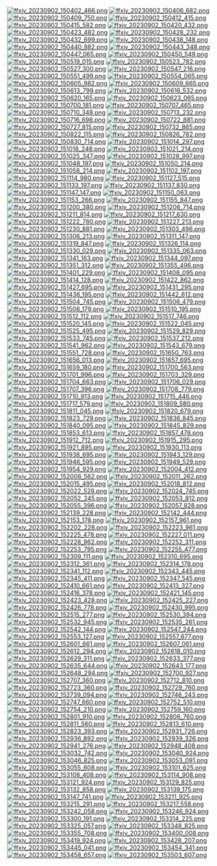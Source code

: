 [![ffxiv_20230902_150402_466.png](./image_j_thumb/ffxiv_20230902_150402_466.png.thumb.jpg)](./image_j/ffxiv_20230902_150402_466.png) 
[![ffxiv_20230902_150406_682.png](./image_j_thumb/ffxiv_20230902_150406_682.png.thumb.jpg)](./image_j/ffxiv_20230902_150406_682.png) 
[![ffxiv_20230902_150409_750.png](./image_j_thumb/ffxiv_20230902_150409_750.png.thumb.jpg)](./image_j/ffxiv_20230902_150409_750.png) 
[![ffxiv_20230902_150412_415.png](./image_j_thumb/ffxiv_20230902_150412_415.png.thumb.jpg)](./image_j/ffxiv_20230902_150412_415.png) 
[![ffxiv_20230902_150415_582.png](./image_j_thumb/ffxiv_20230902_150415_582.png.thumb.jpg)](./image_j/ffxiv_20230902_150415_582.png) 
[![ffxiv_20230902_150420_432.png](./image_j_thumb/ffxiv_20230902_150420_432.png.thumb.jpg)](./image_j/ffxiv_20230902_150420_432.png) 
[![ffxiv_20230902_150423_482.png](./image_j_thumb/ffxiv_20230902_150423_482.png.thumb.jpg)](./image_j/ffxiv_20230902_150423_482.png) 
[![ffxiv_20230902_150428_232.png](./image_j_thumb/ffxiv_20230902_150428_232.png.thumb.jpg)](./image_j/ffxiv_20230902_150428_232.png) 
[![ffxiv_20230902_150432_699.png](./image_j_thumb/ffxiv_20230902_150432_699.png.thumb.jpg)](./image_j/ffxiv_20230902_150432_699.png) 
[![ffxiv_20230902_150438_148.png](./image_j_thumb/ffxiv_20230902_150438_148.png.thumb.jpg)](./image_j/ffxiv_20230902_150438_148.png) 
[![ffxiv_20230902_150440_882.png](./image_j_thumb/ffxiv_20230902_150440_882.png.thumb.jpg)](./image_j/ffxiv_20230902_150440_882.png) 
[![ffxiv_20230902_150443_348.png](./image_j_thumb/ffxiv_20230902_150443_348.png.thumb.jpg)](./image_j/ffxiv_20230902_150443_348.png) 
[![ffxiv_20230902_150447_065.png](./image_j_thumb/ffxiv_20230902_150447_065.png.thumb.jpg)](./image_j/ffxiv_20230902_150447_065.png) 
[![ffxiv_20230902_150450_549.png](./image_j_thumb/ffxiv_20230902_150450_549.png.thumb.jpg)](./image_j/ffxiv_20230902_150450_549.png) 
[![ffxiv_20230902_150519_015.png](./image_j_thumb/ffxiv_20230902_150519_015.png.thumb.jpg)](./image_j/ffxiv_20230902_150519_015.png) 
[![ffxiv_20230902_150523_782.png](./image_j_thumb/ffxiv_20230902_150523_782.png.thumb.jpg)](./image_j/ffxiv_20230902_150523_782.png) 
[![ffxiv_20230902_150527_300.png](./image_j_thumb/ffxiv_20230902_150527_300.png.thumb.jpg)](./image_j/ffxiv_20230902_150527_300.png) 
[![ffxiv_20230902_150547_216.png](./image_j_thumb/ffxiv_20230902_150547_216.png.thumb.jpg)](./image_j/ffxiv_20230902_150547_216.png) 
[![ffxiv_20230902_150551_499.png](./image_j_thumb/ffxiv_20230902_150551_499.png.thumb.jpg)](./image_j/ffxiv_20230902_150551_499.png) 
[![ffxiv_20230902_150554_065.png](./image_j_thumb/ffxiv_20230902_150554_065.png.thumb.jpg)](./image_j/ffxiv_20230902_150554_065.png) 
[![ffxiv_20230902_150605_982.png](./image_j_thumb/ffxiv_20230902_150605_982.png.thumb.jpg)](./image_j/ffxiv_20230902_150605_982.png) 
[![ffxiv_20230902_150609_665.png](./image_j_thumb/ffxiv_20230902_150609_665.png.thumb.jpg)](./image_j/ffxiv_20230902_150609_665.png) 
[![ffxiv_20230902_150613_799.png](./image_j_thumb/ffxiv_20230902_150613_799.png.thumb.jpg)](./image_j/ffxiv_20230902_150613_799.png) 
[![ffxiv_20230902_150616_532.png](./image_j_thumb/ffxiv_20230902_150616_532.png.thumb.jpg)](./image_j/ffxiv_20230902_150616_532.png) 
[![ffxiv_20230902_150620_165.png](./image_j_thumb/ffxiv_20230902_150620_165.png.thumb.jpg)](./image_j/ffxiv_20230902_150620_165.png) 
[![ffxiv_20230902_150623_065.png](./image_j_thumb/ffxiv_20230902_150623_065.png.thumb.jpg)](./image_j/ffxiv_20230902_150623_065.png) 
[![ffxiv_20230902_150700_181.png](./image_j_thumb/ffxiv_20230902_150700_181.png.thumb.jpg)](./image_j/ffxiv_20230902_150700_181.png) 
[![ffxiv_20230902_150707_465.png](./image_j_thumb/ffxiv_20230902_150707_465.png.thumb.jpg)](./image_j/ffxiv_20230902_150707_465.png) 
[![ffxiv_20230902_150710_348.png](./image_j_thumb/ffxiv_20230902_150710_348.png.thumb.jpg)](./image_j/ffxiv_20230902_150710_348.png) 
[![ffxiv_20230902_150713_232.png](./image_j_thumb/ffxiv_20230902_150713_232.png.thumb.jpg)](./image_j/ffxiv_20230902_150713_232.png) 
[![ffxiv_20230902_150716_698.png](./image_j_thumb/ffxiv_20230902_150716_698.png.thumb.jpg)](./image_j/ffxiv_20230902_150716_698.png) 
[![ffxiv_20230902_150722_881.png](./image_j_thumb/ffxiv_20230902_150722_881.png.thumb.jpg)](./image_j/ffxiv_20230902_150722_881.png) 
[![ffxiv_20230902_150727_815.png](./image_j_thumb/ffxiv_20230902_150727_815.png.thumb.jpg)](./image_j/ffxiv_20230902_150727_815.png) 
[![ffxiv_20230902_150732_865.png](./image_j_thumb/ffxiv_20230902_150732_865.png.thumb.jpg)](./image_j/ffxiv_20230902_150732_865.png) 
[![ffxiv_20230902_150822_115.png](./image_j_thumb/ffxiv_20230902_150822_115.png.thumb.jpg)](./image_j/ffxiv_20230902_150822_115.png) 
[![ffxiv_20230902_150826_782.png](./image_j_thumb/ffxiv_20230902_150826_782.png.thumb.jpg)](./image_j/ffxiv_20230902_150826_782.png) 
[![ffxiv_20230902_150830_714.png](./image_j_thumb/ffxiv_20230902_150830_714.png.thumb.jpg)](./image_j/ffxiv_20230902_150830_714.png) 
[![ffxiv_20230902_151014_297.png](./image_j_thumb/ffxiv_20230902_151014_297.png.thumb.jpg)](./image_j/ffxiv_20230902_151014_297.png) 
[![ffxiv_20230902_151018_248.png](./image_j_thumb/ffxiv_20230902_151018_248.png.thumb.jpg)](./image_j/ffxiv_20230902_151018_248.png) 
[![ffxiv_20230902_151021_214.png](./image_j_thumb/ffxiv_20230902_151021_214.png.thumb.jpg)](./image_j/ffxiv_20230902_151021_214.png) 
[![ffxiv_20230902_151025_347.png](./image_j_thumb/ffxiv_20230902_151025_347.png.thumb.jpg)](./image_j/ffxiv_20230902_151025_347.png) 
[![ffxiv_20230902_151028_997.png](./image_j_thumb/ffxiv_20230902_151028_997.png.thumb.jpg)](./image_j/ffxiv_20230902_151028_997.png) 
[![ffxiv_20230902_151048_197.png](./image_j_thumb/ffxiv_20230902_151048_197.png.thumb.jpg)](./image_j/ffxiv_20230902_151048_197.png) 
[![ffxiv_20230902_151050_214.png](./image_j_thumb/ffxiv_20230902_151050_214.png.thumb.jpg)](./image_j/ffxiv_20230902_151050_214.png) 
[![ffxiv_20230902_151058_214.png](./image_j_thumb/ffxiv_20230902_151058_214.png.thumb.jpg)](./image_j/ffxiv_20230902_151058_214.png) 
[![ffxiv_20230902_151102_197.png](./image_j_thumb/ffxiv_20230902_151102_197.png.thumb.jpg)](./image_j/ffxiv_20230902_151102_197.png) 
[![ffxiv_20230902_151114_980.png](./image_j_thumb/ffxiv_20230902_151114_980.png.thumb.jpg)](./image_j/ffxiv_20230902_151114_980.png) 
[![ffxiv_20230902_151127_515.png](./image_j_thumb/ffxiv_20230902_151127_515.png.thumb.jpg)](./image_j/ffxiv_20230902_151127_515.png) 
[![ffxiv_20230902_151133_197.png](./image_j_thumb/ffxiv_20230902_151133_197.png.thumb.jpg)](./image_j/ffxiv_20230902_151133_197.png) 
[![ffxiv_20230902_151137_830.png](./image_j_thumb/ffxiv_20230902_151137_830.png.thumb.jpg)](./image_j/ffxiv_20230902_151137_830.png) 
[![ffxiv_20230902_151147_147.png](./image_j_thumb/ffxiv_20230902_151147_147.png.thumb.jpg)](./image_j/ffxiv_20230902_151147_147.png) 
[![ffxiv_20230902_151150_063.png](./image_j_thumb/ffxiv_20230902_151150_063.png.thumb.jpg)](./image_j/ffxiv_20230902_151150_063.png) 
[![ffxiv_20230902_151153_266.png](./image_j_thumb/ffxiv_20230902_151153_266.png.thumb.jpg)](./image_j/ffxiv_20230902_151153_266.png) 
[![ffxiv_20230902_151155_847.png](./image_j_thumb/ffxiv_20230902_151155_847.png.thumb.jpg)](./image_j/ffxiv_20230902_151155_847.png) 
[![ffxiv_20230902_151200_380.png](./image_j_thumb/ffxiv_20230902_151200_380.png.thumb.jpg)](./image_j/ffxiv_20230902_151200_380.png) 
[![ffxiv_20230902_151206_714.png](./image_j_thumb/ffxiv_20230902_151206_714.png.thumb.jpg)](./image_j/ffxiv_20230902_151206_714.png) 
[![ffxiv_20230902_151211_814.png](./image_j_thumb/ffxiv_20230902_151211_814.png.thumb.jpg)](./image_j/ffxiv_20230902_151211_814.png) 
[![ffxiv_20230902_151217_630.png](./image_j_thumb/ffxiv_20230902_151217_630.png.thumb.jpg)](./image_j/ffxiv_20230902_151217_630.png) 
[![ffxiv_20230902_151222_780.png](./image_j_thumb/ffxiv_20230902_151222_780.png.thumb.jpg)](./image_j/ffxiv_20230902_151222_780.png) 
[![ffxiv_20230902_151227_213.png](./image_j_thumb/ffxiv_20230902_151227_213.png.thumb.jpg)](./image_j/ffxiv_20230902_151227_213.png) 
[![ffxiv_20230902_151230_881.png](./image_j_thumb/ffxiv_20230902_151230_881.png.thumb.jpg)](./image_j/ffxiv_20230902_151230_881.png) 
[![ffxiv_20230902_151303_496.png](./image_j_thumb/ffxiv_20230902_151303_496.png.thumb.jpg)](./image_j/ffxiv_20230902_151303_496.png) 
[![ffxiv_20230902_151306_213.png](./image_j_thumb/ffxiv_20230902_151306_213.png.thumb.jpg)](./image_j/ffxiv_20230902_151306_213.png) 
[![ffxiv_20230902_151311_147.png](./image_j_thumb/ffxiv_20230902_151311_147.png.thumb.jpg)](./image_j/ffxiv_20230902_151311_147.png) 
[![ffxiv_20230902_151319_847.png](./image_j_thumb/ffxiv_20230902_151319_847.png.thumb.jpg)](./image_j/ffxiv_20230902_151319_847.png) 
[![ffxiv_20230902_151326_114.png](./image_j_thumb/ffxiv_20230902_151326_114.png.thumb.jpg)](./image_j/ffxiv_20230902_151326_114.png) 
[![ffxiv_20230902_151330_029.png](./image_j_thumb/ffxiv_20230902_151330_029.png.thumb.jpg)](./image_j/ffxiv_20230902_151330_029.png) 
[![ffxiv_20230902_151335_063.png](./image_j_thumb/ffxiv_20230902_151335_063.png.thumb.jpg)](./image_j/ffxiv_20230902_151335_063.png) 
[![ffxiv_20230902_151341_163.png](./image_j_thumb/ffxiv_20230902_151341_163.png.thumb.jpg)](./image_j/ffxiv_20230902_151341_163.png) 
[![ffxiv_20230902_151344_097.png](./image_j_thumb/ffxiv_20230902_151344_097.png.thumb.jpg)](./image_j/ffxiv_20230902_151344_097.png) 
[![ffxiv_20230902_151351_312.png](./image_j_thumb/ffxiv_20230902_151351_312.png.thumb.jpg)](./image_j/ffxiv_20230902_151351_312.png) 
[![ffxiv_20230902_151355_496.png](./image_j_thumb/ffxiv_20230902_151355_496.png.thumb.jpg)](./image_j/ffxiv_20230902_151355_496.png) 
[![ffxiv_20230902_151401_229.png](./image_j_thumb/ffxiv_20230902_151401_229.png.thumb.jpg)](./image_j/ffxiv_20230902_151401_229.png) 
[![ffxiv_20230902_151408_095.png](./image_j_thumb/ffxiv_20230902_151408_095.png.thumb.jpg)](./image_j/ffxiv_20230902_151408_095.png) 
[![ffxiv_20230902_151414_128.png](./image_j_thumb/ffxiv_20230902_151414_128.png.thumb.jpg)](./image_j/ffxiv_20230902_151414_128.png) 
[![ffxiv_20230902_151422_862.png](./image_j_thumb/ffxiv_20230902_151422_862.png.thumb.jpg)](./image_j/ffxiv_20230902_151422_862.png) 
[![ffxiv_20230902_151427_695.png](./image_j_thumb/ffxiv_20230902_151427_695.png.thumb.jpg)](./image_j/ffxiv_20230902_151427_695.png) 
[![ffxiv_20230902_151431_295.png](./image_j_thumb/ffxiv_20230902_151431_295.png.thumb.jpg)](./image_j/ffxiv_20230902_151431_295.png) 
[![ffxiv_20230902_151436_195.png](./image_j_thumb/ffxiv_20230902_151436_195.png.thumb.jpg)](./image_j/ffxiv_20230902_151436_195.png) 
[![ffxiv_20230902_151442_612.png](./image_j_thumb/ffxiv_20230902_151442_612.png.thumb.jpg)](./image_j/ffxiv_20230902_151442_612.png) 
[![ffxiv_20230902_151504_745.png](./image_j_thumb/ffxiv_20230902_151504_745.png.thumb.jpg)](./image_j/ffxiv_20230902_151504_745.png) 
[![ffxiv_20230902_151506_479.png](./image_j_thumb/ffxiv_20230902_151506_479.png.thumb.jpg)](./image_j/ffxiv_20230902_151506_479.png) 
[![ffxiv_20230902_151508_179.png](./image_j_thumb/ffxiv_20230902_151508_179.png.thumb.jpg)](./image_j/ffxiv_20230902_151508_179.png) 
[![ffxiv_20230902_151510_195.png](./image_j_thumb/ffxiv_20230902_151510_195.png.thumb.jpg)](./image_j/ffxiv_20230902_151510_195.png) 
[![ffxiv_20230902_151512_112.png](./image_j_thumb/ffxiv_20230902_151512_112.png.thumb.jpg)](./image_j/ffxiv_20230902_151512_112.png) 
[![ffxiv_20230902_151517_746.png](./image_j_thumb/ffxiv_20230902_151517_746.png.thumb.jpg)](./image_j/ffxiv_20230902_151517_746.png) 
[![ffxiv_20230902_151520_145.png](./image_j_thumb/ffxiv_20230902_151520_145.png.thumb.jpg)](./image_j/ffxiv_20230902_151520_145.png) 
[![ffxiv_20230902_151522_045.png](./image_j_thumb/ffxiv_20230902_151522_045.png.thumb.jpg)](./image_j/ffxiv_20230902_151522_045.png) 
[![ffxiv_20230902_151525_495.png](./image_j_thumb/ffxiv_20230902_151525_495.png.thumb.jpg)](./image_j/ffxiv_20230902_151525_495.png) 
[![ffxiv_20230902_151529_829.png](./image_j_thumb/ffxiv_20230902_151529_829.png.thumb.jpg)](./image_j/ffxiv_20230902_151529_829.png) 
[![ffxiv_20230902_151533_745.png](./image_j_thumb/ffxiv_20230902_151533_745.png.thumb.jpg)](./image_j/ffxiv_20230902_151533_745.png) 
[![ffxiv_20230902_151537_212.png](./image_j_thumb/ffxiv_20230902_151537_212.png.thumb.jpg)](./image_j/ffxiv_20230902_151537_212.png) 
[![ffxiv_20230902_151541_962.png](./image_j_thumb/ffxiv_20230902_151541_962.png.thumb.jpg)](./image_j/ffxiv_20230902_151541_962.png) 
[![ffxiv_20230902_151543_679.png](./image_j_thumb/ffxiv_20230902_151543_679.png.thumb.jpg)](./image_j/ffxiv_20230902_151543_679.png) 
[![ffxiv_20230902_151551_728.png](./image_j_thumb/ffxiv_20230902_151551_728.png.thumb.jpg)](./image_j/ffxiv_20230902_151551_728.png) 
[![ffxiv_20230902_151650_763.png](./image_j_thumb/ffxiv_20230902_151650_763.png.thumb.jpg)](./image_j/ffxiv_20230902_151650_763.png) 
[![ffxiv_20230902_151656_013.png](./image_j_thumb/ffxiv_20230902_151656_013.png.thumb.jpg)](./image_j/ffxiv_20230902_151656_013.png) 
[![ffxiv_20230902_151657_695.png](./image_j_thumb/ffxiv_20230902_151657_695.png.thumb.jpg)](./image_j/ffxiv_20230902_151657_695.png) 
[![ffxiv_20230902_151659_180.png](./image_j_thumb/ffxiv_20230902_151659_180.png.thumb.jpg)](./image_j/ffxiv_20230902_151659_180.png) 
[![ffxiv_20230902_151700_563.png](./image_j_thumb/ffxiv_20230902_151700_563.png.thumb.jpg)](./image_j/ffxiv_20230902_151700_563.png) 
[![ffxiv_20230902_151701_996.png](./image_j_thumb/ffxiv_20230902_151701_996.png.thumb.jpg)](./image_j/ffxiv_20230902_151701_996.png) 
[![ffxiv_20230902_151703_329.png](./image_j_thumb/ffxiv_20230902_151703_329.png.thumb.jpg)](./image_j/ffxiv_20230902_151703_329.png) 
[![ffxiv_20230902_151704_663.png](./image_j_thumb/ffxiv_20230902_151704_663.png.thumb.jpg)](./image_j/ffxiv_20230902_151704_663.png) 
[![ffxiv_20230902_151706_029.png](./image_j_thumb/ffxiv_20230902_151706_029.png.thumb.jpg)](./image_j/ffxiv_20230902_151706_029.png) 
[![ffxiv_20230902_151707_396.png](./image_j_thumb/ffxiv_20230902_151707_396.png.thumb.jpg)](./image_j/ffxiv_20230902_151707_396.png) 
[![ffxiv_20230902_151708_779.png](./image_j_thumb/ffxiv_20230902_151708_779.png.thumb.jpg)](./image_j/ffxiv_20230902_151708_779.png) 
[![ffxiv_20230902_151710_913.png](./image_j_thumb/ffxiv_20230902_151710_913.png.thumb.jpg)](./image_j/ffxiv_20230902_151710_913.png) 
[![ffxiv_20230902_151715_446.png](./image_j_thumb/ffxiv_20230902_151715_446.png.thumb.jpg)](./image_j/ffxiv_20230902_151715_446.png) 
[![ffxiv_20230902_151717_579.png](./image_j_thumb/ffxiv_20230902_151717_579.png.thumb.jpg)](./image_j/ffxiv_20230902_151717_579.png) 
[![ffxiv_20230902_151809_580.png](./image_j_thumb/ffxiv_20230902_151809_580.png.thumb.jpg)](./image_j/ffxiv_20230902_151809_580.png) 
[![ffxiv_20230902_151811_045.png](./image_j_thumb/ffxiv_20230902_151811_045.png.thumb.jpg)](./image_j/ffxiv_20230902_151811_045.png) 
[![ffxiv_20230902_151820_679.png](./image_j_thumb/ffxiv_20230902_151820_679.png.thumb.jpg)](./image_j/ffxiv_20230902_151820_679.png) 
[![ffxiv_20230902_151823_729.png](./image_j_thumb/ffxiv_20230902_151823_729.png.thumb.jpg)](./image_j/ffxiv_20230902_151823_729.png) 
[![ffxiv_20230902_151836_845.png](./image_j_thumb/ffxiv_20230902_151836_845.png.thumb.jpg)](./image_j/ffxiv_20230902_151836_845.png) 
[![ffxiv_20230902_151840_095.png](./image_j_thumb/ffxiv_20230902_151840_095.png.thumb.jpg)](./image_j/ffxiv_20230902_151840_095.png) 
[![ffxiv_20230902_151845_829.png](./image_j_thumb/ffxiv_20230902_151845_829.png.thumb.jpg)](./image_j/ffxiv_20230902_151845_829.png) 
[![ffxiv_20230902_151853_613.png](./image_j_thumb/ffxiv_20230902_151853_613.png.thumb.jpg)](./image_j/ffxiv_20230902_151853_613.png) 
[![ffxiv_20230902_151857_478.png](./image_j_thumb/ffxiv_20230902_151857_478.png.thumb.jpg)](./image_j/ffxiv_20230902_151857_478.png) 
[![ffxiv_20230902_151912_712.png](./image_j_thumb/ffxiv_20230902_151912_712.png.thumb.jpg)](./image_j/ffxiv_20230902_151912_712.png) 
[![ffxiv_20230902_151915_295.png](./image_j_thumb/ffxiv_20230902_151915_295.png.thumb.jpg)](./image_j/ffxiv_20230902_151915_295.png) 
[![ffxiv_20230902_151921_895.png](./image_j_thumb/ffxiv_20230902_151921_895.png.thumb.jpg)](./image_j/ffxiv_20230902_151921_895.png) 
[![ffxiv_20230902_151930_113.png](./image_j_thumb/ffxiv_20230902_151930_113.png.thumb.jpg)](./image_j/ffxiv_20230902_151930_113.png) 
[![ffxiv_20230902_151938_695.png](./image_j_thumb/ffxiv_20230902_151938_695.png.thumb.jpg)](./image_j/ffxiv_20230902_151938_695.png) 
[![ffxiv_20230902_151943_129.png](./image_j_thumb/ffxiv_20230902_151943_129.png.thumb.jpg)](./image_j/ffxiv_20230902_151943_129.png) 
[![ffxiv_20230902_151946_595.png](./image_j_thumb/ffxiv_20230902_151946_595.png.thumb.jpg)](./image_j/ffxiv_20230902_151946_595.png) 
[![ffxiv_20230902_151949_529.png](./image_j_thumb/ffxiv_20230902_151949_529.png.thumb.jpg)](./image_j/ffxiv_20230902_151949_529.png) 
[![ffxiv_20230902_151954_929.png](./image_j_thumb/ffxiv_20230902_151954_929.png.thumb.jpg)](./image_j/ffxiv_20230902_151954_929.png) 
[![ffxiv_20230902_152004_412.png](./image_j_thumb/ffxiv_20230902_152004_412.png.thumb.jpg)](./image_j/ffxiv_20230902_152004_412.png) 
[![ffxiv_20230902_152008_562.png](./image_j_thumb/ffxiv_20230902_152008_562.png.thumb.jpg)](./image_j/ffxiv_20230902_152008_562.png) 
[![ffxiv_20230902_152011_262.png](./image_j_thumb/ffxiv_20230902_152011_262.png.thumb.jpg)](./image_j/ffxiv_20230902_152011_262.png) 
[![ffxiv_20230902_152015_495.png](./image_j_thumb/ffxiv_20230902_152015_495.png.thumb.jpg)](./image_j/ffxiv_20230902_152015_495.png) 
[![ffxiv_20230902_152018_812.png](./image_j_thumb/ffxiv_20230902_152018_812.png.thumb.jpg)](./image_j/ffxiv_20230902_152018_812.png) 
[![ffxiv_20230902_152022_528.png](./image_j_thumb/ffxiv_20230902_152022_528.png.thumb.jpg)](./image_j/ffxiv_20230902_152022_528.png) 
[![ffxiv_20230902_152024_745.png](./image_j_thumb/ffxiv_20230902_152024_745.png.thumb.jpg)](./image_j/ffxiv_20230902_152024_745.png) 
[![ffxiv_20230902_152052_245.png](./image_j_thumb/ffxiv_20230902_152052_245.png.thumb.jpg)](./image_j/ffxiv_20230902_152052_245.png) 
[![ffxiv_20230902_152053_812.png](./image_j_thumb/ffxiv_20230902_152053_812.png.thumb.jpg)](./image_j/ffxiv_20230902_152053_812.png) 
[![ffxiv_20230902_152055_396.png](./image_j_thumb/ffxiv_20230902_152055_396.png.thumb.jpg)](./image_j/ffxiv_20230902_152055_396.png) 
[![ffxiv_20230902_152057_828.png](./image_j_thumb/ffxiv_20230902_152057_828.png.thumb.jpg)](./image_j/ffxiv_20230902_152057_828.png) 
[![ffxiv_20230902_152139_228.png](./image_j_thumb/ffxiv_20230902_152139_228.png.thumb.jpg)](./image_j/ffxiv_20230902_152139_228.png) 
[![ffxiv_20230902_152142_444.png](./image_j_thumb/ffxiv_20230902_152142_444.png.thumb.jpg)](./image_j/ffxiv_20230902_152142_444.png) 
[![ffxiv_20230902_152153_178.png](./image_j_thumb/ffxiv_20230902_152153_178.png.thumb.jpg)](./image_j/ffxiv_20230902_152153_178.png) 
[![ffxiv_20230902_152157_961.png](./image_j_thumb/ffxiv_20230902_152157_961.png.thumb.jpg)](./image_j/ffxiv_20230902_152157_961.png) 
[![ffxiv_20230902_152202_228.png](./image_j_thumb/ffxiv_20230902_152202_228.png.thumb.jpg)](./image_j/ffxiv_20230902_152202_228.png) 
[![ffxiv_20230902_152223_961.png](./image_j_thumb/ffxiv_20230902_152223_961.png.thumb.jpg)](./image_j/ffxiv_20230902_152223_961.png) 
[![ffxiv_20230902_152225_478.png](./image_j_thumb/ffxiv_20230902_152225_478.png.thumb.jpg)](./image_j/ffxiv_20230902_152225_478.png) 
[![ffxiv_20230902_152227_011.png](./image_j_thumb/ffxiv_20230902_152227_011.png.thumb.jpg)](./image_j/ffxiv_20230902_152227_011.png) 
[![ffxiv_20230902_152228_962.png](./image_j_thumb/ffxiv_20230902_152228_962.png.thumb.jpg)](./image_j/ffxiv_20230902_152228_962.png) 
[![ffxiv_20230902_152252_311.png](./image_j_thumb/ffxiv_20230902_152252_311.png.thumb.jpg)](./image_j/ffxiv_20230902_152252_311.png) 
[![ffxiv_20230902_152253_795.png](./image_j_thumb/ffxiv_20230902_152253_795.png.thumb.jpg)](./image_j/ffxiv_20230902_152253_795.png) 
[![ffxiv_20230902_152255_477.png](./image_j_thumb/ffxiv_20230902_152255_477.png.thumb.jpg)](./image_j/ffxiv_20230902_152255_477.png) 
[![ffxiv_20230902_152309_111.png](./image_j_thumb/ffxiv_20230902_152309_111.png.thumb.jpg)](./image_j/ffxiv_20230902_152309_111.png) 
[![ffxiv_20230902_152310_695.png](./image_j_thumb/ffxiv_20230902_152310_695.png.thumb.jpg)](./image_j/ffxiv_20230902_152310_695.png) 
[![ffxiv_20230902_152312_361.png](./image_j_thumb/ffxiv_20230902_152312_361.png.thumb.jpg)](./image_j/ffxiv_20230902_152312_361.png) 
[![ffxiv_20230902_152314_178.png](./image_j_thumb/ffxiv_20230902_152314_178.png.thumb.jpg)](./image_j/ffxiv_20230902_152314_178.png) 
[![ffxiv_20230902_152341_112.png](./image_j_thumb/ffxiv_20230902_152341_112.png.thumb.jpg)](./image_j/ffxiv_20230902_152341_112.png) 
[![ffxiv_20230902_152343_445.png](./image_j_thumb/ffxiv_20230902_152343_445.png.thumb.jpg)](./image_j/ffxiv_20230902_152343_445.png) 
[![ffxiv_20230902_152345_411.png](./image_j_thumb/ffxiv_20230902_152345_411.png.thumb.jpg)](./image_j/ffxiv_20230902_152345_411.png) 
[![ffxiv_20230902_152347_545.png](./image_j_thumb/ffxiv_20230902_152347_545.png.thumb.jpg)](./image_j/ffxiv_20230902_152347_545.png) 
[![ffxiv_20230902_152410_661.png](./image_j_thumb/ffxiv_20230902_152410_661.png.thumb.jpg)](./image_j/ffxiv_20230902_152410_661.png) 
[![ffxiv_20230902_152413_327.png](./image_j_thumb/ffxiv_20230902_152413_327.png.thumb.jpg)](./image_j/ffxiv_20230902_152413_327.png) 
[![ffxiv_20230902_152416_378.png](./image_j_thumb/ffxiv_20230902_152416_378.png.thumb.jpg)](./image_j/ffxiv_20230902_152416_378.png) 
[![ffxiv_20230902_152421_145.png](./image_j_thumb/ffxiv_20230902_152421_145.png.thumb.jpg)](./image_j/ffxiv_20230902_152421_145.png) 
[![ffxiv_20230902_152423_428.png](./image_j_thumb/ffxiv_20230902_152423_428.png.thumb.jpg)](./image_j/ffxiv_20230902_152423_428.png) 
[![ffxiv_20230902_152425_227.png](./image_j_thumb/ffxiv_20230902_152425_227.png.thumb.jpg)](./image_j/ffxiv_20230902_152425_227.png) 
[![ffxiv_20230902_152426_778.png](./image_j_thumb/ffxiv_20230902_152426_778.png.thumb.jpg)](./image_j/ffxiv_20230902_152426_778.png) 
[![ffxiv_20230902_152430_995.png](./image_j_thumb/ffxiv_20230902_152430_995.png.thumb.jpg)](./image_j/ffxiv_20230902_152430_995.png) 
[![ffxiv_20230902_152515_277.png](./image_j_thumb/ffxiv_20230902_152515_277.png.thumb.jpg)](./image_j/ffxiv_20230902_152515_277.png) 
[![ffxiv_20230902_152530_394.png](./image_j_thumb/ffxiv_20230902_152530_394.png.thumb.jpg)](./image_j/ffxiv_20230902_152530_394.png) 
[![ffxiv_20230902_152532_945.png](./image_j_thumb/ffxiv_20230902_152532_945.png.thumb.jpg)](./image_j/ffxiv_20230902_152532_945.png) 
[![ffxiv_20230902_152535_261.png](./image_j_thumb/ffxiv_20230902_152535_261.png.thumb.jpg)](./image_j/ffxiv_20230902_152535_261.png) 
[![ffxiv_20230902_152542_144.png](./image_j_thumb/ffxiv_20230902_152542_144.png.thumb.jpg)](./image_j/ffxiv_20230902_152542_144.png) 
[![ffxiv_20230902_152547_244.png](./image_j_thumb/ffxiv_20230902_152547_244.png.thumb.jpg)](./image_j/ffxiv_20230902_152547_244.png) 
[![ffxiv_20230902_152553_127.png](./image_j_thumb/ffxiv_20230902_152553_127.png.thumb.jpg)](./image_j/ffxiv_20230902_152553_127.png) 
[![ffxiv_20230902_152557_677.png](./image_j_thumb/ffxiv_20230902_152557_677.png.thumb.jpg)](./image_j/ffxiv_20230902_152557_677.png) 
[![ffxiv_20230902_152601_661.png](./image_j_thumb/ffxiv_20230902_152601_661.png.thumb.jpg)](./image_j/ffxiv_20230902_152601_661.png) 
[![ffxiv_20230902_152607_061.png](./image_j_thumb/ffxiv_20230902_152607_061.png.thumb.jpg)](./image_j/ffxiv_20230902_152607_061.png) 
[![ffxiv_20230902_152612_294.png](./image_j_thumb/ffxiv_20230902_152612_294.png.thumb.jpg)](./image_j/ffxiv_20230902_152612_294.png) 
[![ffxiv_20230902_152618_010.png](./image_j_thumb/ffxiv_20230902_152618_010.png.thumb.jpg)](./image_j/ffxiv_20230902_152618_010.png) 
[![ffxiv_20230902_152629_311.png](./image_j_thumb/ffxiv_20230902_152629_311.png.thumb.jpg)](./image_j/ffxiv_20230902_152629_311.png) 
[![ffxiv_20230902_152633_377.png](./image_j_thumb/ffxiv_20230902_152633_377.png.thumb.jpg)](./image_j/ffxiv_20230902_152633_377.png) 
[![ffxiv_20230902_152635_644.png](./image_j_thumb/ffxiv_20230902_152635_644.png.thumb.jpg)](./image_j/ffxiv_20230902_152635_644.png) 
[![ffxiv_20230902_152643_177.png](./image_j_thumb/ffxiv_20230902_152643_177.png.thumb.jpg)](./image_j/ffxiv_20230902_152643_177.png) 
[![ffxiv_20230902_152648_294.png](./image_j_thumb/ffxiv_20230902_152648_294.png.thumb.jpg)](./image_j/ffxiv_20230902_152648_294.png) 
[![ffxiv_20230902_152700_927.png](./image_j_thumb/ffxiv_20230902_152700_927.png.thumb.jpg)](./image_j/ffxiv_20230902_152700_927.png) 
[![ffxiv_20230902_152707_360.png](./image_j_thumb/ffxiv_20230902_152707_360.png.thumb.jpg)](./image_j/ffxiv_20230902_152707_360.png) 
[![ffxiv_20230902_152712_810.png](./image_j_thumb/ffxiv_20230902_152712_810.png.thumb.jpg)](./image_j/ffxiv_20230902_152712_810.png) 
[![ffxiv_20230902_152723_360.png](./image_j_thumb/ffxiv_20230902_152723_360.png.thumb.jpg)](./image_j/ffxiv_20230902_152723_360.png) 
[![ffxiv_20230902_152729_760.png](./image_j_thumb/ffxiv_20230902_152729_760.png.thumb.jpg)](./image_j/ffxiv_20230902_152729_760.png) 
[![ffxiv_20230902_152739_094.png](./image_j_thumb/ffxiv_20230902_152739_094.png.thumb.jpg)](./image_j/ffxiv_20230902_152739_094.png) 
[![ffxiv_20230902_152746_243.png](./image_j_thumb/ffxiv_20230902_152746_243.png.thumb.jpg)](./image_j/ffxiv_20230902_152746_243.png) 
[![ffxiv_20230902_152747_660.png](./image_j_thumb/ffxiv_20230902_152747_660.png.thumb.jpg)](./image_j/ffxiv_20230902_152747_660.png) 
[![ffxiv_20230902_152752_510.png](./image_j_thumb/ffxiv_20230902_152752_510.png.thumb.jpg)](./image_j/ffxiv_20230902_152752_510.png) 
[![ffxiv_20230902_152754_210.png](./image_j_thumb/ffxiv_20230902_152754_210.png.thumb.jpg)](./image_j/ffxiv_20230902_152754_210.png) 
[![ffxiv_20230902_152759_160.png](./image_j_thumb/ffxiv_20230902_152759_160.png.thumb.jpg)](./image_j/ffxiv_20230902_152759_160.png) 
[![ffxiv_20230902_152801_910.png](./image_j_thumb/ffxiv_20230902_152801_910.png.thumb.jpg)](./image_j/ffxiv_20230902_152801_910.png) 
[![ffxiv_20230902_152806_760.png](./image_j_thumb/ffxiv_20230902_152806_760.png.thumb.jpg)](./image_j/ffxiv_20230902_152806_760.png) 
[![ffxiv_20230902_152811_560.png](./image_j_thumb/ffxiv_20230902_152811_560.png.thumb.jpg)](./image_j/ffxiv_20230902_152811_560.png) 
[![ffxiv_20230902_152813_610.png](./image_j_thumb/ffxiv_20230902_152813_610.png.thumb.jpg)](./image_j/ffxiv_20230902_152813_610.png) 
[![ffxiv_20230902_152823_393.png](./image_j_thumb/ffxiv_20230902_152823_393.png.thumb.jpg)](./image_j/ffxiv_20230902_152823_393.png) 
[![ffxiv_20230902_152931_726.png](./image_j_thumb/ffxiv_20230902_152931_726.png.thumb.jpg)](./image_j/ffxiv_20230902_152931_726.png) 
[![ffxiv_20230902_152936_892.png](./image_j_thumb/ffxiv_20230902_152936_892.png.thumb.jpg)](./image_j/ffxiv_20230902_152936_892.png) 
[![ffxiv_20230902_152939_326.png](./image_j_thumb/ffxiv_20230902_152939_326.png.thumb.jpg)](./image_j/ffxiv_20230902_152939_326.png) 
[![ffxiv_20230902_152941_276.png](./image_j_thumb/ffxiv_20230902_152941_276.png.thumb.jpg)](./image_j/ffxiv_20230902_152941_276.png) 
[![ffxiv_20230902_152948_408.png](./image_j_thumb/ffxiv_20230902_152948_408.png.thumb.jpg)](./image_j/ffxiv_20230902_152948_408.png) 
[![ffxiv_20230902_153032_742.png](./image_j_thumb/ffxiv_20230902_153032_742.png.thumb.jpg)](./image_j/ffxiv_20230902_153032_742.png) 
[![ffxiv_20230902_153040_924.png](./image_j_thumb/ffxiv_20230902_153040_924.png.thumb.jpg)](./image_j/ffxiv_20230902_153040_924.png) 
[![ffxiv_20230902_153046_825.png](./image_j_thumb/ffxiv_20230902_153046_825.png.thumb.jpg)](./image_j/ffxiv_20230902_153046_825.png) 
[![ffxiv_20230902_153053_091.png](./image_j_thumb/ffxiv_20230902_153053_091.png.thumb.jpg)](./image_j/ffxiv_20230902_153053_091.png) 
[![ffxiv_20230902_153055_608.png](./image_j_thumb/ffxiv_20230902_153055_608.png.thumb.jpg)](./image_j/ffxiv_20230902_153055_608.png) 
[![ffxiv_20230902_153101_625.png](./image_j_thumb/ffxiv_20230902_153101_625.png.thumb.jpg)](./image_j/ffxiv_20230902_153101_625.png) 
[![ffxiv_20230902_153108_408.png](./image_j_thumb/ffxiv_20230902_153108_408.png.thumb.jpg)](./image_j/ffxiv_20230902_153108_408.png) 
[![ffxiv_20230902_153114_908.png](./image_j_thumb/ffxiv_20230902_153114_908.png.thumb.jpg)](./image_j/ffxiv_20230902_153114_908.png) 
[![ffxiv_20230902_153121_924.png](./image_j_thumb/ffxiv_20230902_153121_924.png.thumb.jpg)](./image_j/ffxiv_20230902_153121_924.png) 
[![ffxiv_20230902_153129_825.png](./image_j_thumb/ffxiv_20230902_153129_825.png.thumb.jpg)](./image_j/ffxiv_20230902_153129_825.png) 
[![ffxiv_20230902_153132_858.png](./image_j_thumb/ffxiv_20230902_153132_858.png.thumb.jpg)](./image_j/ffxiv_20230902_153132_858.png) 
[![ffxiv_20230902_153139_175.png](./image_j_thumb/ffxiv_20230902_153139_175.png.thumb.jpg)](./image_j/ffxiv_20230902_153139_175.png) 
[![ffxiv_20230902_153147_741.png](./image_j_thumb/ffxiv_20230902_153147_741.png.thumb.jpg)](./image_j/ffxiv_20230902_153147_741.png) 
[![ffxiv_20230902_153211_925.png](./image_j_thumb/ffxiv_20230902_153211_925.png.thumb.jpg)](./image_j/ffxiv_20230902_153211_925.png) 
[![ffxiv_20230902_153215_291.png](./image_j_thumb/ffxiv_20230902_153215_291.png.thumb.jpg)](./image_j/ffxiv_20230902_153215_291.png) 
[![ffxiv_20230902_153217_558.png](./image_j_thumb/ffxiv_20230902_153217_558.png.thumb.jpg)](./image_j/ffxiv_20230902_153217_558.png) 
[![ffxiv_20230902_153242_058.png](./image_j_thumb/ffxiv_20230902_153242_058.png.thumb.jpg)](./image_j/ffxiv_20230902_153242_058.png) 
[![ffxiv_20230902_153246_924.png](./image_j_thumb/ffxiv_20230902_153246_924.png.thumb.jpg)](./image_j/ffxiv_20230902_153246_924.png) 
[![ffxiv_20230902_153300_191.png](./image_j_thumb/ffxiv_20230902_153300_191.png.thumb.jpg)](./image_j/ffxiv_20230902_153300_191.png) 
[![ffxiv_20230902_153314_225.png](./image_j_thumb/ffxiv_20230902_153314_225.png.thumb.jpg)](./image_j/ffxiv_20230902_153314_225.png) 
[![ffxiv_20230902_153325_057.png](./image_j_thumb/ffxiv_20230902_153325_057.png.thumb.jpg)](./image_j/ffxiv_20230902_153325_057.png) 
[![ffxiv_20230902_153348_825.png](./image_j_thumb/ffxiv_20230902_153348_825.png.thumb.jpg)](./image_j/ffxiv_20230902_153348_825.png) 
[![ffxiv_20230902_153355_708.png](./image_j_thumb/ffxiv_20230902_153355_708.png.thumb.jpg)](./image_j/ffxiv_20230902_153355_708.png) 
[![ffxiv_20230902_153400_008.png](./image_j_thumb/ffxiv_20230902_153400_008.png.thumb.jpg)](./image_j/ffxiv_20230902_153400_008.png) 
[![ffxiv_20230902_153419_924.png](./image_j_thumb/ffxiv_20230902_153419_924.png.thumb.jpg)](./image_j/ffxiv_20230902_153419_924.png) 
[![ffxiv_20230902_153428_207.png](./image_j_thumb/ffxiv_20230902_153428_207.png.thumb.jpg)](./image_j/ffxiv_20230902_153428_207.png) 
[![ffxiv_20230902_153445_041.png](./image_j_thumb/ffxiv_20230902_153445_041.png.thumb.jpg)](./image_j/ffxiv_20230902_153445_041.png) 
[![ffxiv_20230902_153454_341.png](./image_j_thumb/ffxiv_20230902_153454_341.png.thumb.jpg)](./image_j/ffxiv_20230902_153454_341.png) 
[![ffxiv_20230902_153458_657.png](./image_j_thumb/ffxiv_20230902_153458_657.png.thumb.jpg)](./image_j/ffxiv_20230902_153458_657.png) 
[![ffxiv_20230902_153503_607.png](./image_j_thumb/ffxiv_20230902_153503_607.png.thumb.jpg)](./image_j/ffxiv_20230902_153503_607.png) 
